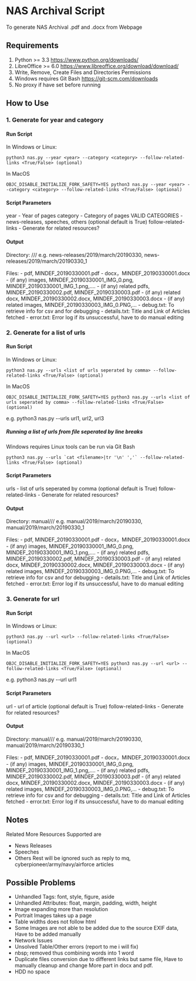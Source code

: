 # NAS Archival Script
To generate NAS Archival .pdf and .docx from Webpage

## Requirements
1. Python >= 3.3 https://www.python.org/downloads/
2. LibreOffice >= 6.0 https://www.libreoffice.org/download/download/
3. Write, Remove, Create Files and Directories Permissions
4. Windows requires Git Bash https://git-scm.com/downloads
5. No proxy if have set before running

## How to Use
### 1. Generate for year and category

#### Run Script
In Windows or Linux:
```
python3 nas.py --year <year> --category <category> --follow-related-links <True/False> (optional) 
```

In MacOS
```
OBJC_DISABLE_INITIALIZE_FORK_SAFETY=YES python3 nas.py --year <year> --category <category> --follow-related-links <True/False> (optional) 
```

#### Script Parameters
year - Year of pages
category - Category of pages
VALID CATEGORIES - news-releases, speeches, others
(optional default is True) follow-related-links - Generate for related resources?

#### Output
Directory: <category>/<year>/<month string>/<yyyymmdd>
e.g. news-releases/2019/march/20190330, news-releases/2019/march/20190330_1

Files:
    - pdf, MINDEF_20190330001.pdf
    - docx，MINDEF_20190330001.docx
    - (if any) images, MINDEF_20190330001_IMG_0.png, MINDEF_20190330001_IMG_1.png,....
    - (if any) related pdfs, MINDEF_20190330002.pdf, MINDEF_20190330003.pdf
    - (if any) related docx, MINDEF_20190330002.docx, MINDEF_20190330003.docx
    - (if any) related images, MINDEF_20190330003_IMG_0.PNG,... 
    - debug.txt: To retrieve info for csv and for debugging
    - details.txt: Title and Link of Articles fetched
    - error.txt: Error log if its unsuccessful, have to do manual editing

### 2. Generate for a list of urls

#### Run Script
In Windows or Linux:
```
python3 nas.py --urls <list of urls seperated by comma> --follow-related-links <True/False> (optional) 
```

In MacOS
```
OBJC_DISABLE_INITIALIZE_FORK_SAFETY=YES python3 nas.py --urls <list of urls seperated by comma> --follow-related-links <True/False> (optional) 
```
e.g. python3 nas.py --urls url1, url2, url3

##### Running a list of urls from file seperated by line breaks
Windows requires Linux tools can be run via Git Bash
```
python3 nas.py --urls `cat <filename>|tr '\n' ','` --follow-related-links <True/False> (optional) 
```

#### Script Parameters
urls - list of urls seperated by comma
(optional default is True) follow-related-links - Generate for related resources?

#### Output
Directory: manual/<year>/<month string>/<yyyymmdd>
e.g. manual/2019/march/20190330, manual/2019/march/20190330_1

Files:
    - pdf, MINDEF_20190330001.pdf
    - docx，MINDEF_20190330001.docx
    - (if any) images, MINDEF_20190330001_IMG_0.png, MINDEF_20190330001_IMG_1.png,....
    - (if any) related pdfs, MINDEF_20190330002.pdf, MINDEF_20190330003.pdf
    - (if any) related docx, MINDEF_20190330002.docx, MINDEF_20190330003.docx
    - (if any) related images, MINDEF_20190330003_IMG_0.PNG,... 
    - debug.txt: To retrieve info for csv and for debugging
    - details.txt: Title and Link of Articles fetched
    - error.txt: Error log if its unsuccessful, have to do manual editing

### 3. Generate for url
#### Run Script
In Windows or Linux:
```
python3 nas.py --url <url> --follow-related-links <True/False> (optional) 
```

In MacOS
```
OBJC_DISABLE_INITIALIZE_FORK_SAFETY=YES python3 nas.py --url <url> --follow-related-links <True/False> (optional) 
```
e.g. python3 nas.py --url url1

#### Script Parameters
url - url of article
(optional default is True) follow-related-links - Generate for related resources?

#### Output
Directory: manual/<year>/<month string>/<yyyymmdd>
e.g. manual/2019/march/20190330, manual/2019/march/20190330_1

Files:
    - pdf, MINDEF_20190330001.pdf
    - docx，MINDEF_20190330001.docx
    - (if any) images, MINDEF_20190330001_IMG_0.png, MINDEF_20190330001_IMG_1.png,....
    - (if any) related pdfs, MINDEF_20190330002.pdf, MINDEF_20190330003.pdf
    - (if any) related docx, MINDEF_20190330002.docx, MINDEF_20190330003.docx
    - (if any) related images, MINDEF_20190330003_IMG_0.PNG,... 
    - debug.txt: To retrieve info for csv and for debugging
    - details.txt: Title and Link of Articles fetched
    - error.txt: Error log if its unsuccessful, have to do manual editing

## Notes
Related More Resources Supported are
- News Releases
- Speeches
- Others
Rest will be ignored such as reply to mq, cyberpioneer/army/navy/airforce articles

## Possible Problems
- Unhandled Tags: font, style, figure, aside
- Unhandled Attributes: float, margin, padding, width, height
- Image expanding more than resolution
- Portrait Images takes up a page
- Table widths does not follow html
- Some Images are not able to be added due to the source EXIF data, Have to be added manually
- Network Issues
- Unsolved Table/Other errors (report to me i will fix)
- nbsp; removed thus combining words into 1 word
- Duplicate files conversion due to different links but same file, Have to manually cleanup and change More part in docx and pdf. 
- HDD no space



